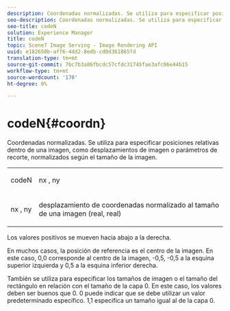 ```yaml
---
description: Coordenadas normalizadas. Se utiliza para especificar posiciones relativas dentro de una imagen, como desplazamientos de imagen o parámetros de recorte, normalizados según el tamaño de la imagen.
seo-description: Coordenadas normalizadas. Se utiliza para especificar posiciones relativas dentro de una imagen, como desplazamientos de imagen o parámetros de recorte, normalizados según el tamaño de la imagen.
seo-title: codeN
solution: Experience Manager
title: codeN
topic: Scene7 Image Serving - Image Rendering API
uuid: e182650b-aff6-4dd2-8edb-cd0d361865fd
translation-type: tm+mt
source-git-commit: 7bc7b3a86fbcdc57cfdc31745fae3afc06e44b15
workflow-type: tm+mt
source-wordcount: '170'
ht-degree: 0%

---
```



# codeN{#coordn}

Coordenadas normalizadas. Se utiliza para especificar posiciones relativas dentro de una imagen, como desplazamientos de imagen o parámetros de recorte, normalizados según el tamaño de la imagen.

<table id="simpletable_EFA3111DC4B94BAF94715500DB4DD8FB"> 
 <tr class="strow"> 
  <td class="stentry"> <p><span class="codeph"> <span class="varname"> codeN</span> </span> </p> </td> 
  <td class="stentry"> <p><span class="codeph"> <span class="varname"> nx</span> </span>,  <span class="codeph"><span class="varname"> ny</span></span> </p></td> 
 </tr> 
 <tr class="strow"> 
  <td class="stentry"> <p><span class="codeph"> <span class="varname"> nx</span> </span>,  <span class="codeph"><span class="varname"> ny</span></span> </p></td> 
  <td class="stentry"> <p>desplazamiento de coordenadas normalizado al tamaño de una imagen (real, real) </p></td> 
 </tr> 
</table>

Los valores positivos se mueven hacia abajo a la derecha.

En muchos casos, la posición de referencia es el centro de la imagen. En este caso, 0,0 corresponde al centro de la imagen, -0,5, -0,5 a la esquina superior izquierda y 0,5 a la esquina inferior derecha.

También se utiliza para especificar los tamaños de imagen o el tamaño del rectángulo en relación con el tamaño de la capa 0. En este caso, los valores deben ser buenos que 0. 0 puede indicar que se debe utilizar un valor predeterminado específico. 1,1 especifica un tamaño igual al de la capa 0.
